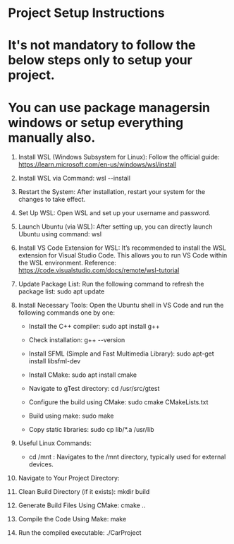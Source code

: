 # Project Setup Instructions
# It's not mandatory to follow the below steps only to setup your project. 
# You can use package managersin windows or setup everything manually also.

1. Install WSL (Windows Subsystem for Linux):
   Follow the official guide: https://learn.microsoft.com/en-us/windows/wsl/install

2. Install WSL via Command:
   wsl --install

3. Restart the System:
   After installation, restart your system for the changes to take effect.

4. Set Up WSL:
   Open WSL and set up your username and password.

5. Launch Ubuntu (via WSL):
   After setting up, you can directly launch Ubuntu using command: wsl

6. Install VS Code Extension for WSL:
   It’s recommended to install the WSL extension for Visual Studio Code. This allows you to run VS Code within the WSL environment.
   Reference: https://code.visualstudio.com/docs/remote/wsl-tutorial

7. Update Package List:
   Run the following command to refresh the package list:
   sudo apt update

8. Install Necessary Tools:
   Open the Ubuntu shell in VS Code and run the following commands one by one:

   - Install the C++ compiler:
     sudo apt install g++

   - Check installation:
     g++ --version

   - Install SFML (Simple and Fast Multimedia Library):
     sudo apt-get install libsfml-dev

   - Install CMake:
     sudo apt install cmake

   - Navigate to gTest directory:
     cd /usr/src/gtest

   - Configure the build using CMake:
     sudo cmake CMakeLists.txt

   - Build using make:
     sudo make

   - Copy static libraries:
     sudo cp lib/*.a /usr/lib

9. Useful Linux Commands:
   - cd /mnt    :  Navigates to the /mnt directory, typically used for external devices.

10. Navigate to Your Project Directory:

11. Clean Build Directory (if it exists):
    mkdir build

12. Generate Build Files Using CMake:
    cmake ..

13. Compile the Code Using Make:
    make

14. Run the compiled executable:
    ./CarProject

